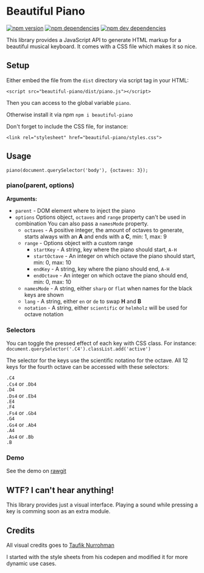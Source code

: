 # Beautiful Piano

[![npm version](https://img.shields.io/npm/v/beautiful-piano.svg)](https://www.npmjs.com/package/beautiful-piano)
[![npm dependencies](https://img.shields.io/david/MusicJS/beautiful-piano.svg)](https://david-dm.org/MusicJS/beautiful-piano)
[![npm dev dependencies](https://img.shields.io/david/dev/MusicJS/beautiful-piano.svg)](https://david-dm.org/MusicJS/beautiful-piano#info=devDependencies)

This library provides a JavaScript API to generate HTML markup for a
beautiful musical keyboard. It comes with a CSS file which makes it so nice.

## Setup
Either embed the file from the `dist` directory via script tag in your HTML:

```
<script src="beautiful-piano/dist/piano.js"></script>
```

Then you can access to the global variable `piano`.

Otherwise install it via npm `npm i beautiful-piano`

Don't forget to include the CSS file, for instance:

```
<link rel="stylesheet" href="beautiful-piano/styles.css">
```

## Usage

```
piano(document.querySelector('body'), {octaves: 3});
```

### piano(parent, options)

__Arguments:__
- `parent` - DOM element where to inject the piano
- `options` Options object, `octaves` and `range` property can't be used in combination
You can also pass a `namesMode` property.
	- `octaves` - A positive integer, the amount of octaves to generate,
	starts always with an __A__ and ends with a __C__, min: 1, max: 9
	- `range` - Options object with a custom range
		- `startKey` - A string, key where the piano should start, `A-H`
		- `startOctave` - An integer on which octave the piano should start, min: 0, max: 10
		- `endKey` - A string, key where the piano should end, `A-H`
		- `endOctave` - An integer on which octave the piano should end, min: 0, max: 10
	- `namesMode` - A string, either `sharp` or `flat` when names for the black keys are shown
	- `lang` - A string, either `en` or `de` to swap __H__ and __B__
	- `notation` - A string, either `scientific` or `helmholz` will be used for octave notation

### Selectors

You can toggle the pressed effect of each key with CSS class.
For instance: `document.querySelector('.C4').classList.add('active')`

The selector for the keys use the scientific notatino for the octave.
All 12 keys for the fourth octave can be accessed with these selectors:


`.C4`<br>
`.Cs4` or `.Db4`<br>
`.D4`<br>
`.Ds4` or `.Eb4`<br>
`.E4`<br>
`.F4`<br>
`.Fs4` or `.Gb4`<br>
`.G4`<br>
`.Gs4` or `.Ab4`<br>
`.A4`<br>
`.As4` or `.Bb`<br>
`.B`

### Demo

See the demo on [rawgit](https://rawgit.com/MusicJS/beautiful-piano/master/demo/index.html)

## WTF? I can't hear anything!

This library provides just a visual interface.
Playing a sound while pressing a key is comming soon as an extra module.


## Credits
All visual credits goes to [Taufik Nurrohman](https://github.com/tovic)

I started with the style sheets from his codepen and modified it for more dynamic
use cases.
